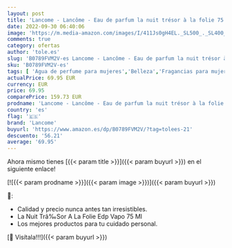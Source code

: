 ```yaml
---
layout: post
title: 'Lancome - Lancôme - Eau de parfum la nuit trésor à la folie 75 ml'
date: 2022-09-30 06:40:06
image: 'https://m.media-amazon.com/images/I/411Js0gH4EL._SL500_._SL400_.jpg'
comments: true
category: ofertas
author: 'tole.es'
slug: 'B0789FVM2V-es Lancome - Lancôme - Eau de parfum la nuit trésor à la...'
sku: 'B0789FVM2V-es'
tags: [ 'Agua de perfume para mujeres','Belleza','Fragancias para mujeres','Perfumes y fragancias','de','eau','lancome','parfum','🇪🇸', ]
actualPrice: 69.95 EUR
currency: EUR
price: 69.95
comparePrice: 159.73 EUR
prodname: 'Lancome - Lancôme - Eau de parfum la nuit trésor à la folie 75 ml'
country: 'es'
flag: '🇪🇸'
brand: 'Lancome'
buyurl: 'https://www.amazon.es/dp/B0789FVM2V/?tag=tolees-21'
descuento: '56.21'
average: '69.95'
---
```


Ahora mismo tienes [{{< param title >}}]({{< param buyurl >}}) en el siguiente enlace!

[![{{< param prodname >}}]({{< param image >}})]({{< param buyurl >}})

🔎:

- Calidad y precio nunca antes tan irresistibles.
- La Nuit Trã‰Sor A La Folie Edp Vapo 75 Ml
- Los mejores productos para tu cuidado personal.

[🛒 Visítala!!!]({{< param buyurl >}})
